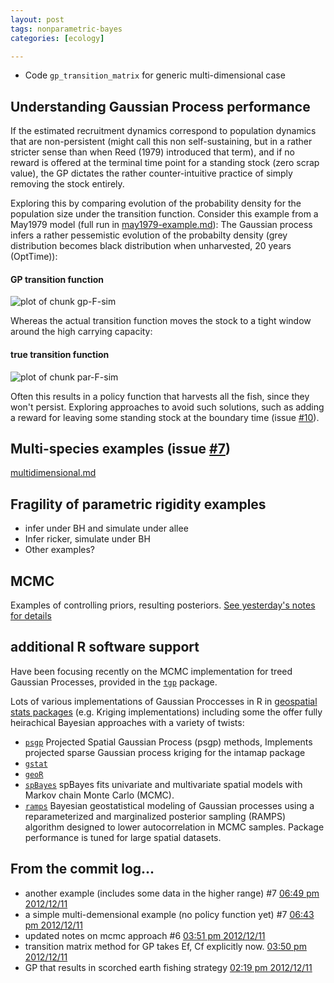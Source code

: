 ```yaml
---
layout: post
tags: nonparametric-bayes
categories: [ecology]

---
```


* Code `gp_transition_matrix` for generic multi-dimensional case


## Understanding Gaussian Process performance 

If the estimated recruitment dynamics correspond to population dynamics that are non-persistent (might call this non self-sustaining, but in a rather stricter sense than when Reed (1979) introduced that term), and if no reward is offered at the terminal time point for a standing stock (zero scrap value), the GP dictates the rather counter-intuitive practice of simply removing the stock entirely. 

Exploring this by comparing evolution of the probability density for the population size under the transition function. Consider this example from a May1979 model (full run in [may1979-example.md]()): The Gaussian process infers a rather pessemistic evolution of the probabilty density (grey distribution becomes black distribution when unharvested, 20 years (OptTime)): 

#### GP transition function

![plot of chunk gp-F-sim](/2012/assets/figures/2012-12-15-a3aad15b15-gp-F-sim.png) 


Whereas the actual transition function moves the stock to a tight window around the high carrying capacity:

#### true transition function

![plot of chunk par-F-sim](/2012/assets/figures/2012-12-15-a3aad15b15-par-F-sim.png) 


Often this results in a policy function that harvests all the fish, since they won't persist.  Exploring approaches to avoid such solutions, such as adding a reward for leaving some standing stock at the boundary time (issue [#10](https://github.com/cboettig/nonparametric-bayes/issues/10)).

## Multi-species examples (issue [#7](https://github.com/cboettig/nonparametric-bayes/issues/7))

[multidimensional.md](https://github.com/cboettig/nonparametric-bayes/blob/b5b1d3300497399fb364a40c9f4523203944702d/inst/examples/multidimensional.md)


## Fragility of parametric rigidity examples

* infer under BH and simulate under allee
* Infer ricker, simulate under BH
* Other examples?


## MCMC

Examples of controlling priors, resulting posteriors. [See yesterday's notes for details](http://www.carlboettiger.info/2012/12/10/prior-distributions-for-tgp-mcmc.html)


## additional R software support

Have been focusing recently on the MCMC implementation for treed Gaussian Processes, provided in the [`tgp`](http://cran.r-project.org/web/packages/tgp) package. 


Lots of various implementations of Gaussian Proccesses in R in [geospatial stats packages](http://cran.r-project.org/web/views/Spatial.html) (e.g. Kriging implementations) including some the offer fully heirachical Bayesian approaches with a variety of twists:



* [`psgp`](http://cran.r-project.org/web/packages/psgp/index.html) Projected Spatial Gaussian Process (psgp) methods, Implements projected sparse Gaussian process kriging for the intamap package
* [`gstat`](http://cran.r-project.org/web/packages/gstat/)
* [`geoR`](http://cran.r-project.org/web/packages/geoR/) 
* [`spBayes`](http://cran.r-project.org/web/packages/spBayes/index.html) spBayes fits univariate and multivariate spatial models with Markov chain Monte Carlo (MCMC).
* [`ramps`](http://cran.r-project.org/web/packages/ramps/index.html) Bayesian geostatistical modeling of Gaussian processes using a reparameterized and marginalized posterior sampling (RAMPS) algorithm designed to lower autocorrelation in MCMC samples. Package performance is tuned for large spatial datasets.


## From the commit log...

- another example (includes some data in the higher range) #7 [06:49 pm 2012/12/11](https://github.com/cboettig/nonparametric-bayes/commit/b5b1d3300497399fb364a40c9f4523203944702d)
- a simple multi-demensional example (no policy function yet) #7 [06:43 pm 2012/12/11](https://github.com/cboettig/nonparametric-bayes/commit/b74ccc45667d4e20790acca3c5947d9a23fc5e95)
- updated notes on mcmc approach #6 [03:51 pm 2012/12/11](https://github.com/cboettig/nonparametric-bayes/commit/19bbd1028b702ab9243cb525e3a8b441324408c7)
- transition matrix method for GP takes Ef, Cf explicitly now. [03:50 pm 2012/12/11](https://github.com/cboettig/nonparametric-bayes/commit/49cea150618907f48b058e45bbbc01a43c44f8c5)
- GP that results in scorched earth fishing strategy [02:19 pm 2012/12/11](https://github.com/cboettig/nonparametric-bayes/commit/6fc937211b6c5381b46dc0e8ffff6092545d7519)




